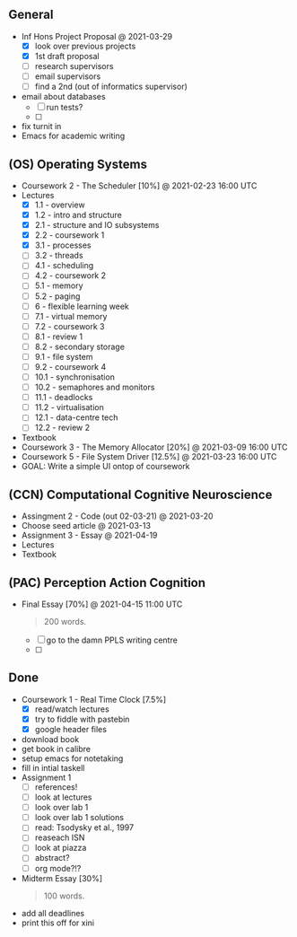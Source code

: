 ## General

- Inf Hons Project Proposal
    @ 2021-03-29
    * [x] look over previous projects
    * [x] 1st draft proposal
    * [ ] research supervisors 
    * [ ] email supervisors
    * [ ] find a 2nd (out of informatics supervisor)
- email about databases
    * [ ] run tests?
    * [ ] 
- fix turnit in
- Emacs for academic writing

## (OS) Operating Systems

- Coursework 2 - The Scheduler [10%]
    @ 2021-02-23 16:00 UTC
- Lectures
    * [x] 1.1 - overview
    * [x] 1.2 - intro and structure
    * [x] 2.1 - structure and IO subsystems
    * [x] 2.2 - coursework 1
    * [x] 3.1 - processes
    * [ ] 3.2 - threads
    * [ ] 4.1 - scheduling
    * [ ] 4.2 - coursework 2
    * [ ] 5.1 - memory
    * [ ] 5.2 - paging
    * [ ] 6 - flexible learning week
    * [ ] 7.1 - virtual memory
    * [ ] 7.2 - coursework 3
    * [ ] 8.1 - review 1
    * [ ] 8.2 - secondary storage
    * [ ] 9.1 - file system
    * [ ] 9.2 - coursework 4
    * [ ] 10.1 - synchronisation
    * [ ] 10.2 - semaphores and monitors
    * [ ] 11.1 - deadlocks
    * [ ] 11.2 - virtualisation
    * [ ] 12.1 - data-centre tech
    * [ ] 12.2 - review 2
- Textbook
- Coursework 3 - The Memory Allocator [20%]
    @ 2021-03-09 16:00 UTC
- Coursework 5 - File System Driver [12.5%]
    @ 2021-03-23 16:00 UTC
- GOAL: Write a simple UI ontop of coursework

## (CCN) Computational Cognitive Neuroscience

- Assingment 2 - Code (out 02-03-21)
    @ 2021-03-20
- Choose seed article
    @ 2021-03-13
- Assignment 3 - Essay
    @ 2021-04-19
- Lectures
- Textbook

## (PAC) Perception Action Cognition

- Final Essay [70%]
    @ 2021-04-15 11:00 UTC
    > 200 words.
    * [ ] go to the damn PPLS writing centre
    * [ ] 

## Done

- Coursework 1 - Real Time Clock [7.5%]
    * [x] read/watch lectures
    * [x] try to fiddle with pastebin
    * [x] google header files
- download book
- get book in calibre
- setup emacs for notetaking
- fill in intial taskell
- Assignment 1
    * [ ] references!
    * [ ] look at lectures 
    * [ ] look over lab 1
    * [ ] look over lab 1 solutions
    * [ ] read: Tsodysky et al., 1997
    * [ ] reaseach ISN
    * [ ] look at piazza
    * [ ] abstract?
    * [ ] org mode?!?
- Midterm Essay  [30%]
    > 100 words.
- add all deadlines
- print this off for xini
